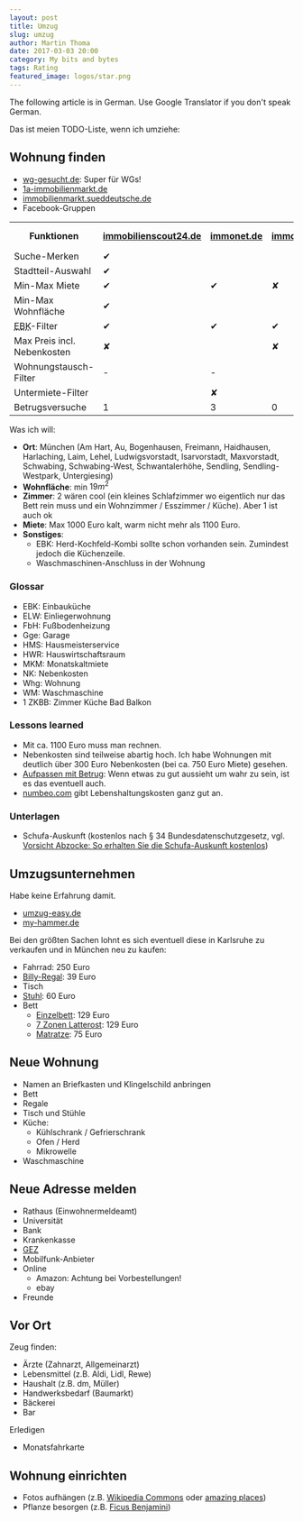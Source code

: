 ```yaml
---
layout: post
title: Umzug
slug: umzug
author: Martin Thoma
date: 2017-03-03 20:00
category: My bits and bytes
tags: Rating
featured_image: logos/star.png
---
```

<div class="info">The following article is in German. Use Google Translator if you don't speak German.</div>

Das ist meien TODO-Liste, wenn ich umziehe:


## Wohnung finden

* <a href="http://www.wg-gesucht.de/">wg-gesucht.de</a>: Super für WGs!
* <a href="https://www.1a-immobilienmarkt.de">1a-immobilienmarkt.de</a>
* <a href="https://immobilienmarkt.sueddeutsche.de/">immobilienmarkt.sueddeutsche.de</a>
* Facebook-Gruppen

<table class="table">
    <tr>
        <th>Funktionen</th>
        <th><a href="https://www.immobilienscout24.de/">immobilienscout24.de</a></th>
        <th><a href="https://www.immonet.de/">immonet.de</a></th>
        <th><a href="https://www.immowelt.de/">immowelt.de</a></th>
        <th><a href="http://www.wg-gesucht.de/">wg-gesucht</a></th>
    </tr>
    <tr>
        <td>Suche-Merken</td>
        <td class="success">✔</td>
        <td></td>
        <td></td>
        <td></td>
    </tr>
    <tr>
        <td>Stadtteil-Auswahl</td>
        <td class="success">✔</td>
        <td></td>
        <td></td>
        <td></td>
    </tr>
    <tr>
        <td>Min-Max Miete</td>
        <td class="success">✔</td>
        <td class="success">✔</td>
        <td class="danger">✘</td>
        <td class="success">✔</td>
    </tr>
    <tr>
        <td>Min-Max Wohnfl&auml;che</td>
        <td class="success">✔</td>
        <td></td>
        <td></td>
        <td></td>
    </tr>
    <tr>
        <td><abbr title="Einbauk&uuml;che">EBK</abbr>-Filter</td>
        <td class="success">✔</td>
        <td class="success">✔</td>
        <td class="success">✔</td>
        <td></td>
    </tr>
    <tr>
        <td>Max Preis incl. Nebenkosten</td>
        <td class="danger">✘</td>
        <td></td>
        <td class="danger">✘</td>
        <td></td>
    </tr>
    <tr>
        <td>Wohnungstausch-Filter</td>
        <td>-</td>
        <td>-</td>
        <td></td>
        <td class="danger">✘</td>
    </tr>
    <tr>
        <td>Untermiete-Filter</td>
        <td></td>
        <td class="danger">✘</td>
        <td></td>
        <td class="danger">✘</td>
    </tr>
    <tr>
        <td>Betrugsversuche</td>
        <td>1</td>
        <td>3</td>
        <td>0</td>
        <td>0</td>
    </tr>
</table>

Was ich will:

* **Ort**: München (Am Hart, Au, Bogenhausen, Freimann, Haidhausen, Harlaching, Laim, Lehel, Ludwigsvorstadt, Isarvorstadt, Maxvorstadt, Schwabing, Schwabing-West, Schwantalerhöhe, Sendling, Sendling-Westpark, Untergiesing)
* **Wohnfläche**: min $19m^2$
* **Zimmer**: 2 wären cool (ein kleines Schlafzimmer wo eigentlich nur das Bett rein muss und ein Wohnzimmer / Esszimmer / Küche). Aber 1 ist auch ok
* **Miete**: Max 1000 Euro kalt, warm nicht mehr als 1100 Euro.
* **Sonstiges**:
    * EBK: Herd-Kochfeld-Kombi sollte schon vorhanden sein. Zumindest jedoch die Küchenzeile.
    * Waschmaschinen-Anschluss in der Wohnung


### Glossar

* EBK: Einbauküche
* ELW: Einliegerwohnung
* FbH: Fußbodenheizung
* Gge: Garage
* HMS: Hausmeisterservice
* HWR: Hauswirtschaftsraum
* MKM: Monatskaltmiete
* NK: Nebenkosten
* Whg: Wohnung
* WM: Waschmaschine
* 1 ZKBB: Zimmer Küche Bad Balkon

### Lessons learned

* Mit ca. 1100 Euro muss man rechnen.
* Nebenkosten sind teilweise abartig hoch. Ich habe Wohnungen mit deutlich über
  300 Euro Nebenkosten (bei ca. 750 Euro Miete) gesehen.
* [Aufpassen mit Betrug](https://martin-thoma.com/rental-scam/): Wenn etwas zu
  gut aussieht um wahr zu sein, ist es das eventuell auch.
* [numbeo.com](https://www.numbeo.com/cost-of-living/in/Munich) gibt
  Lebenshaltungskosten ganz gut an.

### Unterlagen

* Schufa-Auskunft (kostenlos nach § 34 Bundesdatenschutzgesetz, vgl. [Vorsicht Abzocke: So erhalten Sie die Schufa-Auskunft kostenlos](https://web.de/magazine/geld-karriere/vorsicht-abzocke-schufa-auskunft-kostenlos-30460020))

## Umzugsunternehmen

Habe keine Erfahrung damit.

* [umzug-easy.de](https://www.umzug-easy.de/)
* [my-hammer.de](https://www.my-hammer.de/lp/umzug/)

Bei den größten Sachen lohnt es sich eventuell diese in Karlsruhe zu verkaufen
und in München neu zu kaufen:

* Fahrrad: 250 Euro
* [Billy-Regal](http://www.ikea.com/de/de/catalog/products/00263850/): 39 Euro
* Tisch
* [Stuhl](https://www.amazon.de/CLP-Freischwinger-Stuhl-Besucherstuhl-Konferenzstuhl-gepolstert/dp/B01N12DTAJ): 60 Euro
* Bett
    * [Einzelbett](https://www.amazon.de/gp/product/B007F7GPD2/ref=oh_aui_detailpage_o09_s00?ie=UTF8&psc=1): 129 Euro
    * [7 Zonen Latterost](https://www.amazon.de/FMP-Matratzenmanufaktur-22-0003-verstellbar-Lattenroste/dp/B002CFH8MY/): 129 Euro
    * [Matratze](https://www.amazon.de/Orthop%C3%A4dische-7-Zonen-Kaltschaummatratze-zertifiziert-waschbar/dp/B01G5TUD3S/ref=sr_1_5): 75 Euro


## Neue Wohnung

* Namen an Briefkasten und Klingelschild anbringen
* Bett
* Regale
* Tisch und Stühle
* Küche:
    * Kühlschrank / Gefrierschrank
    * Ofen / Herd
    * Mikrowelle
* Waschmaschine


## Neue Adresse melden

* Rathaus (Einwohnermeldeamt)
* Universität
* Bank
* Krankenkasse
* <a href="https://www.rundfunkbeitrag.de/buergerinnen_und_buerger/formulare/aendern/">GEZ</a>
* Mobilfunk-Anbieter
* Online
    * Amazon: Achtung bei Vorbestellungen!
    * ebay
* Freunde


## Vor Ort

Zeug finden:

* Ärzte (Zahnarzt, Allgemeinarzt)
* Lebensmittel (z.B. Aldi, Lidl, Rewe)
* Haushalt (z.B. dm, Müller)
* Handwerksbedarf (Baumarkt)
* Bäckerei
* Bar

Erledigen

* Monatsfahrkarte


## Wohnung einrichten

* Fotos aufhängen (z.B. [Wikipedia Commons](https://commons.wikimedia.org/wiki/File:Cosmic_%E2%80%98Winter%E2%80%99_Wonderland.jpg) oder [amazing places](https://martin-thoma.com/astonishing-places/))
* Pflanze besorgen (z.B. [Ficus Benjamini](https://de.wikipedia.org/wiki/Birkenfeige))
